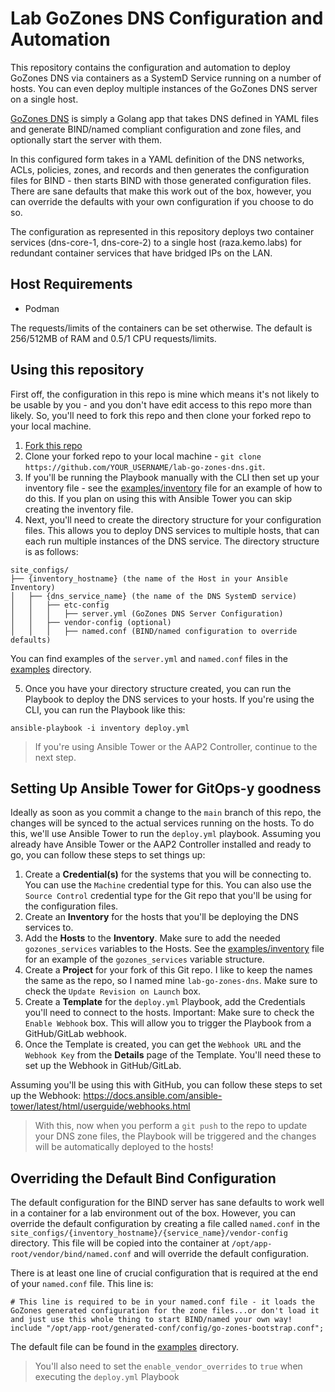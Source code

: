# Lab GoZones DNS Configuration and Automation

This repository contains the configuration and automation to deploy GoZones DNS via containers as a SystemD Service running on a number of hosts.  You can even deploy multiple instances of the GoZones DNS server on a single host.

[GoZones DNS](https://github.com/kenmoini/go-zones) is simply a Golang app that takes DNS defined in YAML files and generate BIND/named compliant configuration and zone files, and optionally start the server with them.

In this configured form takes in a YAML definition of the DNS networks, ACLs, policies, zones, and records and then generates the configuration files for BIND - then starts BIND with those generated configuration files.  There are sane defaults that make this work out of the box, however, you can override the defaults with your own configuration if you choose to do so.

The configuration as represented in this repository deploys two container services (dns-core-1, dns-core-2) to a single host (raza.kemo.labs) for redundant container services that have bridged IPs on the LAN.

## Host Requirements

- Podman

The requests/limits of the containers can be set otherwise.  The default is 256/512MB of RAM and 0.5/1 CPU requests/limits.

## Using this repository

First off, the configuration in this repo is mine which means it's not likely to be usable by you - and you don't have edit access to this repo more than likely.  So, you'll need to fork this repo and then clone your forked repo to your local machine.

1. [Fork this repo](https://github.com/kenmoini/lab-go-zones-dns/fork)
2. Clone your forked repo to your local machine - `git clone https://github.com/YOUR_USERNAME/lab-go-zones-dns.git`.
3. If you'll be running the Playbook manually with the CLI then set up your inventory file - see the [examples/inventory](examples/inventory) file for an example of how to do this.  If you plan on using this with Ansible Tower you can skip creating the inventory file.
4. Next, you'll need to create the directory structure for your configuration files.  This allows you to deploy DNS services to multiple hosts, that can each run multiple instances of the DNS service.  The directory structure is as follows:

```
site_configs/
├── {inventory_hostname} (the name of the Host in your Ansible Inventory)
│   ├── {dns_service_name} (the name of the DNS SystemD service)
│   │   ├── etc-config
│   │   │   ├── server.yml (GoZones DNS Server Configuration)
│   │   ├── vendor-config (optional)
│   │   │   ├── named.conf (BIND/named configuration to override defaults)
```

You can find examples of the `server.yml` and `named.conf` files in the [examples](examples) directory.

5. Once you have your directory structure created, you can run the Playbook to deploy the DNS services to your hosts.  If you're using the CLI, you can run the Playbook like this:

```bash=
ansible-playbook -i inventory deploy.yml
```

> If you're using Ansible Tower or the AAP2 Controller, continue to the next step.

## Setting Up Ansible Tower for GitOps-y goodness

Ideally as soon as you commit a change to the `main` branch of this repo, the changes will be synced to the actual services running on the hosts.  To do this, we'll use Ansible Tower to run the `deploy.yml` playbook.  Assuming you already have Ansible Tower or the AAP2 Controller installed and ready to go, you can follow these steps to set things up:

1. Create a **Credential(s)** for the systems that you will be connecting to.  You can use the `Machine` credential type for this.  You can also use the `Source Control` credential type for the Git repo that you'll be using for the configuration files.
2. Create an **Inventory** for the hosts that you'll be deploying the DNS services to.
3. Add the **Hosts** to the **Inventory**.  Make sure to add the needed `gozones_services` variables to the Hosts.  See the [examples/inventory](examples/inventory) file for an example of the `gozones_services` variable structure.
4. Create a **Project** for your fork of this Git repo.  I like to keep the names the same as the repo, so I named mine `lab-go-zones-dns`.  Make sure to check the `Update Revision on Launch` box.
5. Create a **Template** for the `deploy.yml` Playbook, add the Credentials you'll need to connect to the hosts.  Important: Make sure to check the `Enable Webhook` box.  This will allow you to trigger the Playbook from a GitHub/GitLab webhook.
6. Once the Template is created, you can get the `Webhook URL` and the `Webhook Key` from the **Details** page of the Template.  You'll need these to set up the Webhook in GitHub/GitLab.

Assuming you'll be using this with GitHub, you can follow these steps to set up the Webhook: https://docs.ansible.com/ansible-tower/latest/html/userguide/webhooks.html

> With this, now when you perform a `git push` to the repo to update your DNS zone files, the Playbook will be triggered and the changes will be automatically deployed to the hosts!

## Overriding the Default Bind Configuration

The default configuration for the BIND server has sane defaults to work well in a container for a lab environment out of the box.  However, you can override the default configuration by creating a file called `named.conf` in the `site_configs/{inventory_hostname}/{service_name}/vendor-config` directory.  This file will be copied into the container at `/opt/app-root/vendor/bind/named.conf` and will override the default configuration.

There is at least one line of crucial configuration that is required at the end of your `named.conf` file.  This line is:

```
# This line is required to be in your named.conf file - it loads the GoZones generated configuration for the zone files...or don't load it and just use this whole thing to start BIND/named your own way!
include "/opt/app-root/generated-conf/config/go-zones-bootstrap.conf";
```

The default file can be found in the [examples](examples) directory.

> You'll also need to set the `enable_vendor_overrides` to `true` when executing the `deploy.yml` Playbook